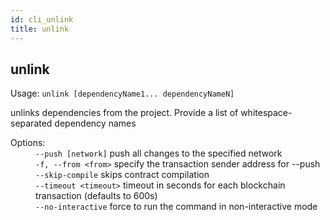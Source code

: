 ```yaml
---
id: cli_unlink
title: unlink
---
```


<div class="cli-command"><h2 class="cli-title">unlink</h2><p class="cli-usage">Usage: <code>unlink [dependencyName1... dependencyNameN]</code></p><p>unlinks dependencies from the project. Provide a list of whitespace-separated dependency names<br/></p><dl><dt><span>Options:</span></dt><dd><div><code>--push [network]</code> push all changes to the specified network</div><div><code>-f, --from &lt;from&gt;</code> specify the transaction sender address for --push</div><div><code>--skip-compile</code> skips contract compilation</div><div><code>--timeout &lt;timeout&gt;</code> timeout in seconds for each blockchain transaction (defaults to 600s)</div><div><code>--no-interactive</code> force to run the command in non-interactive mode</div></dd></dl></div>
